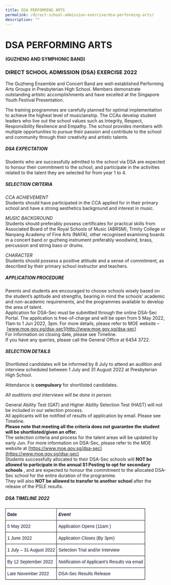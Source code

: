```yaml
---
title: DSA PERFORMING ARTS
permalink: /direct-school-admission-exercise/dsa-performing-arts/
description: ""
---
```

# **DSA PERFORMING ARTS**

**(GUZHENG AND SYMPHONIC BAND)**

### DIRECT SCHOOL ADMISSION (DSA) EXERCISE 2022

The Guzheng Ensemble and Concert Band are well-established Performing Arts Groups in Presbyterian High School. Members demonstrate outstanding artistic accomplishments and have excelled at the Singapore Youth Festival Presentation.

The training programmes are carefully planned for optimal implementation to achieve the highest level of musicianship. The CCAs develop student leaders who live out the school values such as Integrity, Respect, Responsibility Resilience and Empathy. The school provides members with multiple opportunities to pursue their passion and contribute to the school and community through their creativity and artistic talents.  
  
##### DSA EXPECTATION
Students who are successfully admitted to the school via DSA are expected to honour their commitment to the school, and participate in the activities related to the talent they are selected for from year 1 to 4.

##### SELECTION CRITERIA

_CCA ACHIEVEMENT_  
Students should have participated in the CCA applied for in their primary school and have a strong aesthetics background and interest in music.

_MUSIC BACKGROUND_  
Students should preferably possess certificates for practical skills from Associated Board of the Royal Schools of Music (ABRSM), Trinity College or Nanyang Academy of Fine Arts (NAFA), other recognised examining boards in a concert band or guzheng instrument preferably woodwind, brass, percussion and string bass or drums.

_CHARACTER_  
Students should possess a positive attitude and a sense of commitment, as described by their primary school instructor and teachers.

##### APPLICATION PROCEDURE
Parents and students are encouraged to choose schools wisely based on the student’s aptitude and strengths, bearing in mind the schools’ academic and non-academic requirements, and the programmes available to develop the area of talent.  
Application for DSA-Sec must be submitted through the online DSA-Sec Portal. The application is free-of-charge and will be open from 5 May 2022, 11am to 1 Jun 2022, 3pm. For more details, please refer to MOE website – [www.moe.gov.sg/dsa-sec](http://www.moe.gov.sg/dsa-sec)  
For information on closing date, please see Timeline.  
If you have any queries, please call the General Office at 6454 3722.

##### SELECTION DETAILS

Shortlisted candidates will be informed by 8 July to attend an audition and interview scheduled between 1 July and 31 August 2022 at Presbyterian High School.

Attendance is **compulsory** for shortlisted candidates.

_All auditions and interviews will be done in person._

General Ability Test (GAT) and Higher Ability Selection Test (HAST) will not be included in our selection process.  
All applicants will be notified of results of application by email. Please see Timeline.  
**Please note that meeting all the criteria does not guarantee the student will be shortlisted/given an offer.**  
The selection criteria and process for the talent areas will be updated by early Jun. For more information on DSA-Sec, please refer to the MOE website at [https://www.moe.gov.sg/dsa-sec](https://www.moe.gov.sg/dsa-sec)  
Students successfully allocated to their DSA-Sec schools will **NOT be allowed to participate in the annual S1 Posting to opt for secondary schools** , and are expected to honour the commitment to the allocated DSA-Sec school for the entire duration of the programme.  
They will also **NOT be allowed to transfer to another school** after the release of the PSLE results.

  
##### DSA TIMELINE 2022







<table style="border-collapse:collapse;border-spacing:0" class="tg"><thead><tr><th style="background-color:#FFF;border-color:#222222;border-style:solid;border-width:1px;color:#101630;font-family:Arial, sans-serif;font-size:14px;font-weight:bold;overflow:hidden;padding:10px 5px;text-align:left;vertical-align:top;word-break:normal">Date</th><th style="background-color:#FFF;border-color:black;border-style:solid;border-width:1px;color:#101630;font-family:Arial, sans-serif;font-size:14px;font-style:italic;font-weight:bold;overflow:hidden;padding:10px 5px;text-align:left;vertical-align:top;word-break:normal">Event</th></tr></thead><tbody><tr><td style="background-color:#FFF;border-color:black;border-style:solid;border-width:1px;color:#101630;font-family:Arial, sans-serif;font-size:14px;overflow:hidden;padding:10px 5px;text-align:left;vertical-align:top;word-break:normal">5 May 2022</td><td style="background-color:#FFF;border-color:black;border-style:solid;border-width:1px;color:#101630;font-family:Arial, sans-serif;font-size:14px;overflow:hidden;padding:10px 5px;text-align:left;vertical-align:top;word-break:normal">Application Opens (11am )</td></tr><tr><td style="background-color:#FFF;border-color:black;border-style:solid;border-width:1px;color:#101630;font-family:Arial, sans-serif;font-size:14px;overflow:hidden;padding:10px 5px;text-align:left;vertical-align:top;word-break:normal">1 June 2022</td><td style="background-color:#FFF;border-color:black;border-style:solid;border-width:1px;color:#101630;font-family:Arial, sans-serif;font-size:14px;overflow:hidden;padding:10px 5px;text-align:left;vertical-align:top;word-break:normal">Application Closes (By 3pm)</td></tr><tr><td style="background-color:#FFF;border-color:black;border-style:solid;border-width:1px;color:#101630;font-family:Arial, sans-serif;font-size:14px;overflow:hidden;padding:10px 5px;text-align:left;vertical-align:top;word-break:normal">1 July – 31 August 2022</td><td style="background-color:#FFF;border-color:black;border-style:solid;border-width:1px;color:#101630;font-family:Arial, sans-serif;font-size:14px;overflow:hidden;padding:10px 5px;text-align:left;vertical-align:top;word-break:normal">Selection Trial and/or Interview</td></tr><tr><td style="background-color:#FFF;border-color:black;border-style:solid;border-width:1px;color:#101630;font-family:Arial, sans-serif;font-size:14px;overflow:hidden;padding:10px 5px;text-align:left;vertical-align:top;word-break:normal">By 12 September 2022</td><td style="background-color:#FFF;border-color:black;border-style:solid;border-width:1px;color:#101630;font-family:Arial, sans-serif;font-size:14px;overflow:hidden;padding:10px 5px;text-align:left;vertical-align:top;word-break:normal">Notification of Applicant’s Results via email</td></tr><tr><td style="background-color:#FFF;border-color:black;border-style:solid;border-width:1px;color:#101630;font-family:Arial, sans-serif;font-size:14px;overflow:hidden;padding:10px 5px;text-align:left;vertical-align:top;word-break:normal">Late November 2022</td><td style="background-color:#FFF;border-color:black;border-style:solid;border-width:1px;color:#101630;font-family:Arial, sans-serif;font-size:14px;overflow:hidden;padding:10px 5px;text-align:left;vertical-align:top;word-break:normal"> DSA-Sec Results Release</td></tr></tbody></table>
